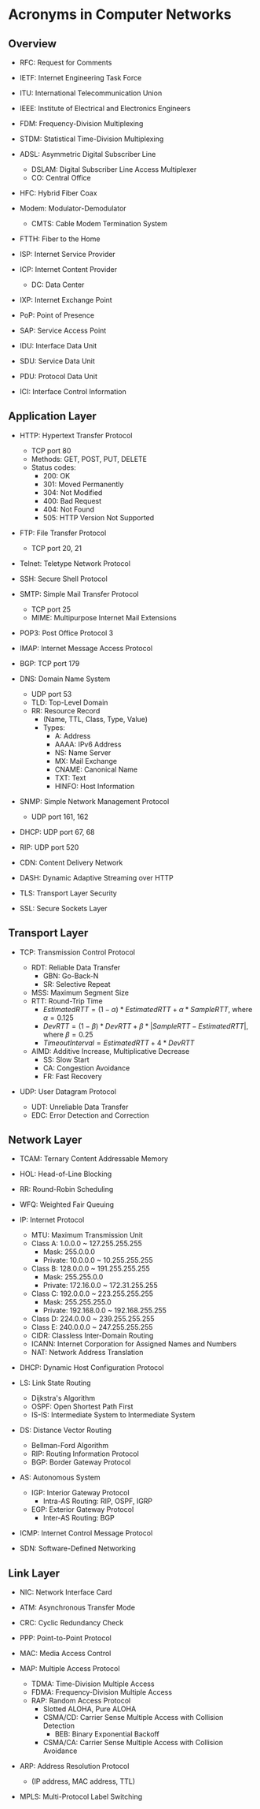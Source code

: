 # Acronyms in Computer Networks

## Overview

- RFC: Request for Comments
- IETF: Internet Engineering Task Force
- ITU: International Telecommunication Union
- IEEE: Institute of Electrical and Electronics Engineers

- FDM: Frequency-Division Multiplexing
- STDM: Statistical Time-Division Multiplexing

- ADSL: Asymmetric Digital Subscriber Line
  - DSLAM: Digital Subscriber Line Access Multiplexer
  - CO: Central Office
- HFC: Hybrid Fiber Coax
- Modem: Modulator-Demodulator
  - CMTS: Cable Modem Termination System
- FTTH: Fiber to the Home

- ISP: Internet Service Provider
- ICP: Internet Content Provider
  - DC: Data Center
- IXP: Internet Exchange Point
- PoP: Point of Presence

- SAP: Service Access Point
- IDU: Interface Data Unit
- SDU: Service Data Unit
- PDU: Protocol Data Unit
- ICI: Interface Control Information

## Application Layer

- HTTP: Hypertext Transfer Protocol 
  - TCP port 80
  - Methods: GET, POST, PUT, DELETE
  - Status codes:
    - 200: OK
    - 301: Moved Permanently
    - 304: Not Modified
    - 400: Bad Request
    - 404: Not Found
    - 505: HTTP Version Not Supported
- FTP: File Transfer Protocol
  - TCP port 20, 21
- Telnet: Teletype Network Protocol
- SSH: Secure Shell Protocol
- SMTP: Simple Mail Transfer Protocol
  - TCP port 25
  - MIME: Multipurpose Internet Mail Extensions
- POP3: Post Office Protocol 3
- IMAP: Internet Message Access Protocol
- BGP: TCP port 179

- DNS: Domain Name System
  - UDP port 53
  - TLD: Top-Level Domain
  - RR: Resource Record
    - (Name, TTL, Class, Type, Value)
    - Types:
      - A: Address
      - AAAA: IPv6 Address
      - NS: Name Server
      - MX: Mail Exchange
      - CNAME: Canonical Name
      - TXT: Text
      - HINFO: Host Information
- SNMP: Simple Network Management Protocol
  - UDP port 161, 162
- DHCP: UDP port 67, 68
- RIP: UDP port 520

- CDN: Content Delivery Network
- DASH: Dynamic Adaptive Streaming over HTTP

- TLS: Transport Layer Security
- SSL: Secure Sockets Layer

## Transport Layer

- TCP: Transmission Control Protocol
  - RDT: Reliable Data Transfer
    - GBN: Go-Back-N
    - SR: Selective Repeat
  - MSS: Maximum Segment Size
  - RTT: Round-Trip Time
    - $EstimatedRTT = (1 - \alpha) * EstimatedRTT + \alpha * SampleRTT$, where $\alpha = 0.125$
    - $DevRTT = (1 - \beta) * DevRTT + \beta * |SampleRTT - EstimatedRTT|$, where $\beta = 0.25$
    - $TimeoutInterval = EstimatedRTT + 4 * DevRTT$
  - AIMD: Additive Increase, Multiplicative Decrease
    - SS: Slow Start
    - CA: Congestion Avoidance
    - FR: Fast Recovery

- UDP: User Datagram Protocol
  - UDT: Unreliable Data Transfer
  - EDC: Error Detection and Correction

## Network Layer

- TCAM: Ternary Content Addressable Memory

- HOL: Head-of-Line Blocking

- RR: Round-Robin Scheduling
- WFQ: Weighted Fair Queuing

- IP: Internet Protocol
  - MTU: Maximum Transmission Unit
  - Class A: 1.0.0.0 ~ 127.255.255.255
    - Mask: 255.0.0.0
    - Private: 10.0.0.0 ~ 10.255.255.255
  - Class B: 128.0.0.0 ~ 191.255.255.255
    - Mask: 255.255.0.0
    - Private: 172.16.0.0 ~ 172.31.255.255
  - Class C: 192.0.0.0 ~ 223.255.255.255
    - Mask: 255.255.255.0
    - Private: 192.168.0.0 ~ 192.168.255.255
  - Class D: 224.0.0.0 ~ 239.255.255.255
  - Class E: 240.0.0.0 ~ 247.255.255.255
  - CIDR: Classless Inter-Domain Routing
  - ICANN: Internet Corporation for Assigned Names and Numbers
  - NAT: Network Address Translation
- DHCP: Dynamic Host Configuration Protocol

- LS: Link State Routing
  - Dijkstra's Algorithm
  - OSPF: Open Shortest Path First
  - IS-IS: Intermediate System to Intermediate System
- DS: Distance Vector Routing
  - Bellman-Ford Algorithm
  - RIP: Routing Information Protocol
  - BGP: Border Gateway Protocol
  
- AS: Autonomous System
  - IGP: Interior Gateway Protocol
    - Intra-AS Routing: RIP, OSPF, IGRP
  - EGP: Exterior Gateway Protocol
    - Inter-AS Routing: BGP
  
- ICMP: Internet Control Message Protocol
  
- SDN: Software-Defined Networking

## Link Layer

- NIC: Network Interface Card

- ATM: Asynchronous Transfer Mode

- CRC: Cyclic Redundancy Check

- PPP: Point-to-Point Protocol
- MAC: Media Access Control
- MAP: Multiple Access Protocol
  - TDMA: Time-Division Multiple Access
  - FDMA: Frequency-Division Multiple Access
  - RAP: Random Access Protocol
    - Slotted ALOHA, Pure ALOHA
    - CSMA/CD: Carrier Sense Multiple Access with Collision Detection
      - BEB: Binary Exponential Backoff
    - CSMA/CA: Carrier Sense Multiple Access with Collision Avoidance
  
- ARP: Address Resolution Protocol
  - (IP address, MAC address, TTL)

- MPLS: Multi-Protocol Label Switching